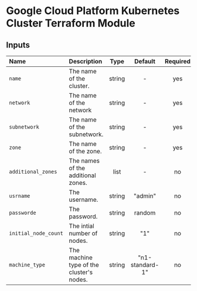 
# Google Cloud Platform Kubernetes Cluster Terraform Module

## Inputs

| Name                  | Description                                         |  Type  | Default | Required |
|:----------------------|:----------------------------------------------------|:------:|:-------:|:--------:|
| `name`                | The name of the cluster.                            | string |    -           |  yes   |
| `network`             | The name of the network                             | string |    -           |  yes   |
| `subnetwork`          | The name of the subnetwork.                         | string |    -           |  yes   |
| `zone`                | The name of the zone.                               | string |    -           |  yes   |
| `additional_zones`    | The names of the additional zones.                  | list   |    -           |  no    |
| `usrname`             | The username.                                       | string | "admin"        |  no    |	
| `passworde`	        | The password.	                                      | string | random         |  no    |
| `initial_node_count`	| The intial number of nodes.                         | string | "1"	        |  no    |
| `machine_type`	    | The machine type of the cluster's nodes.	          |string  |"n1-standard-1" |  no    |